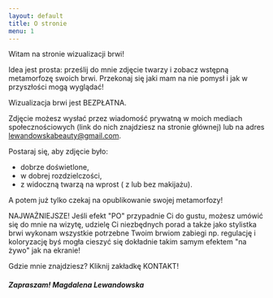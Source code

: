 ```yaml
---
layout: default
title: O stronie
menu: 1
---
```



Witam na stronie wizualizacji brwi!

Idea jest prosta: prześlij do mnie zdjęcie twarzy i zobacz wstępną metamorfozę swoich brwi. Przekonaj się jaki mam na nie pomysł i jak w przyszłości mogą wyglądać! 

Wizualizacja brwi jest BEZPŁATNA.

Zdjęcie możesz wysłać przez wiadomość prywatną w moich mediach społecznościowych (link do nich znajdziesz na stronie głównej) lub na adres lewandowskabeauty@gmail.com.

Postaraj się, aby zdjęcie było: 
* dobrze doświetlone,
* w dobrej rozdzielczości, 
* z widoczną twarzą na wprost ( z lub bez makijażu).

A potem już tylko czekaj na opublikowanie swojej metamorfozy! 

NAJWAŻNIEJSZE!
Jeśli efekt "PO" przypadnie Ci do gustu, możesz umówić się do mnie na wizytę, udzielę Ci niezbędnych porad a także jako stylistka brwi wykonam wszystkie potrzebne Twoim brwiom zabiegi np. regulację i koloryzację byś mogła cieszyć się dokładnie takim samym efektem "na żywo" jak na ekranie!

Gdzie mnie znajdziesz? 
Kliknij zakładkę KONTAKT!



##### Zapraszam! Magdalena Lewandowska
